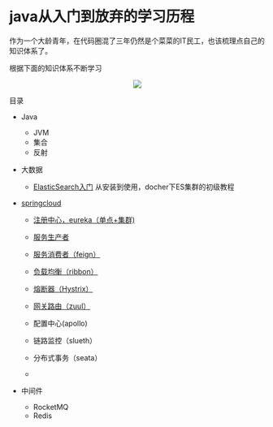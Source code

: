 # java从入门到放弃的学习历程



作为一个大龄青年，在代码圈混了三年仍然是个菜菜的IT民工，也该梳理点自己的知识体系了。

根据下面的知识体系不断学习

<p align="center">
    <a href="https://github.com/zhangwentu/neo-doc" target="_blank">
        <img src="https://tva1.sinaimg.cn/large/006tNbRwgy1gap40507qyj30u01e6qeu.jpg" width=""/>
    </a>
</p>



<a name="目录">目录</a>

- Java
  
  - JVM
  - 集合
  - 反射
  
- 大数据
  
  - [ElasticSearch入门](./docs/大数据/Elasticsearch.md) 从安装到使用，docher下ES集群的初级教程
- [springcloud](./docs/springcloud/SpringCloud入门一目录.md) 
  - [注册中心，eureka（单点+集群)](./springcloud/SpringCloud入门二注册中心.md) 
  
  - [服务生产者](./docs/springcloud/SpringCloud入门三服务生产者.md) 
  
  - [服务消费者（feign）](./docs/springcloud/SpringCloud入门四服务消费者.md) 
  
  - [负载均衡（ribbon）](./docs/springcloud/SpringCloud入门五负载均衡Ribbon.md) 
  
  - [熔断器（Hystrix）](./docs/springcloud/SpringCloud入门六熔断器Hystrix.md) 
  
  - [网关路由（zuul）](./SpringCloud入门七网关Zuul.md) 

  - 配置中心(apollo)
  
  - 链路监控（slueth）
  
  - 分布式事务（seata）
  
  - 
  
- 中间件
	- RocketMQ
	- Redis 	    
  
  



